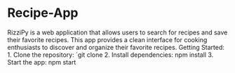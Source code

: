 # Recipe-App
RizziPy is a web application that allows users to search for recipes and save their favorite recipes. This app provides a clean interface for cooking enthusiasts to discover and organize their favorite recipes.  Getting Started:  1. Clone the repository: `git clone 2. Install dependencies: npm install 3. Start the app: npm start
